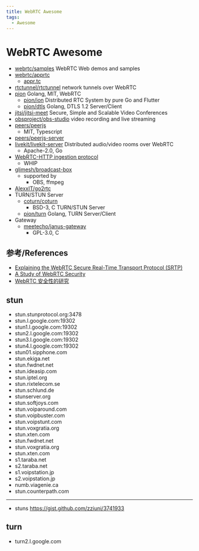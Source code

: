 ```yaml
---
title: WebRTC Awesome
tags:
  - Awesome
---
```


# WebRTC Awesome

- [webrtc/samples](https://github.com/webrtc/samples)
  WebRTC Web demos and samples
- [webrtc/apprtc](https://github.com/webrtc/apprtc)
  - [appr.tc](https://appr.tc)
- [rtctunnel/rtctunnel](https://github.com/rtctunnel/rtctunnel)
  network tunnels over WebRTC
- [pion](https://github.com/pion)
  Golang, MIT, WebRTC
  - [pion/ion](https://github.com/pion/ion)
    Distributed RTC System by pure Go and Flutter
  - [pion/dtls](https://github.com/pion/dtls)
    Golang, DTLS 1.2 Server/Client
- [jitsi/jitsi-meet](https://github.com/jitsi/jitsi-meet)
  Secure, Simple and Scalable Video Conferences
- [obsproject/obs-studio](https://github.com/obsproject/obs-studio)
  video recording and live streaming
- [peers/peerjs](https://github.com/peers/peerjs)
  - MIT, Typescript
- [peers/peerjs-server](https://github.com/peers/peerjs-server)
- [livekit/livekit-server](https://github.com/livekit/livekit-server)
  Distributed audio/video rooms over WebRTC
  - Apache-2.0, Go
- [WebRTC-HTTP ingestion protocol](https://www.ietf.org/archive/id/draft-ietf-wish-whip-01.html)
  - WHIP
- [glimesh/broadcast-box](https://github.com/glimesh/broadcast-box)
  - supported by
    - OBS, ffmpeg
- [AlexxIT/go2rtc](https://github.com/AlexxIT/go2rtc)
- TURN/STUN Server
  - [coturn/coturn](https://github.com/coturn/coturn)
    - BSD-3, C TURN/STUN Server
  - [pion/turn](https://github.com/pion/turn)
    Golang, TURN Server/Client
- Gateway
  - [meetecho/janus-gateway](https://github.com/meetecho/janus-gateway)
    - GPL-3.0, C

## 参考/References

- [Explaining the WebRTC Secure Real-Time Transport Protocol (SRTP)](https://www.callstats.io/blog/2018/05/16/explaining-webrtc-secure-real-time-transport-protocol-srtp)
- [A Study of WebRTC Security](https://webrtc-security.github.io)
- [WebRTC 安全性的研究](https://webrtc.org.cn/webrtc-security)

## stun

- stun.stunprotocol.org:3478
- stun.l.google.com:19302
- stun1.l.google.com:19302
- stun2.l.google.com:19302
- stun3.l.google.com:19302
- stun4.l.google.com:19302
- stun01.sipphone.com
- stun.ekiga.net
- stun.fwdnet.net
- stun.ideasip.com
- stun.iptel.org
- stun.rixtelecom.se
- stun.schlund.de
- stunserver.org
- stun.softjoys.com
- stun.voiparound.com
- stun.voipbuster.com
- stun.voipstunt.com
- stun.voxgratia.org
- stun.xten.com
- stun.fwdnet.net
- stun.voxgratia.org
- stun.xten.com
- s1.taraba.net
- s2.taraba.net
- s1.voipstation.jp
- s2.voipstation.jp
- numb.viagenie.ca
- stun.counterpath.com

---

- stuns https://gist.github.com/zziuni/3741933


## turn

- turn2.l.google.com
